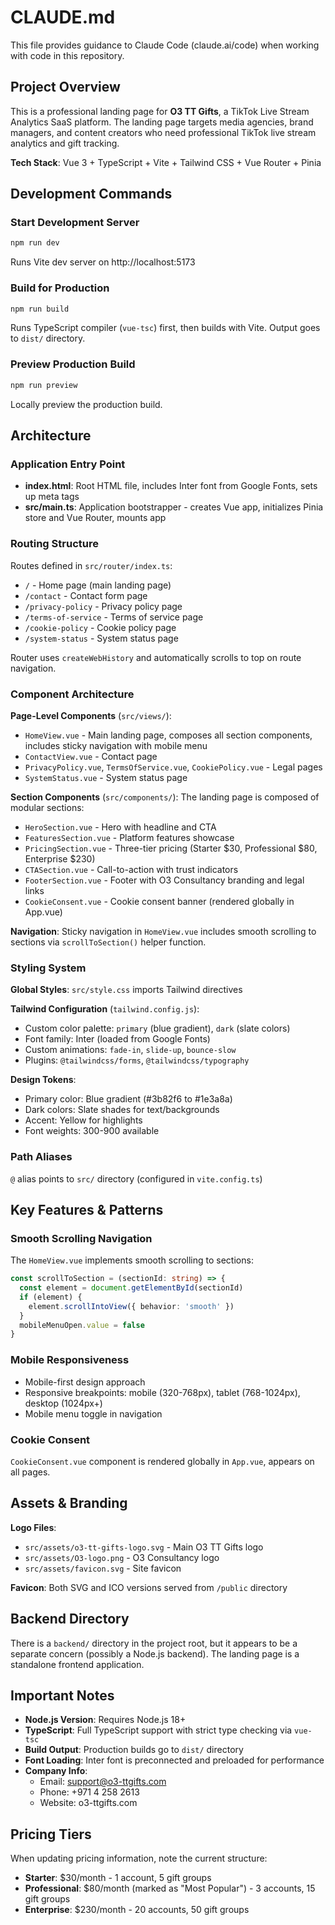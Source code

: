 # CLAUDE.md

This file provides guidance to Claude Code (claude.ai/code) when working with code in this repository.

## Project Overview

This is a professional landing page for **O3 TT Gifts**, a TikTok Live Stream Analytics SaaS platform. The landing page targets media agencies, brand managers, and content creators who need professional TikTok live stream analytics and gift tracking.

**Tech Stack**: Vue 3 + TypeScript + Vite + Tailwind CSS + Vue Router + Pinia

## Development Commands

### Start Development Server
```bash
npm run dev
```
Runs Vite dev server on http://localhost:5173

### Build for Production
```bash
npm run build
```
Runs TypeScript compiler (`vue-tsc`) first, then builds with Vite. Output goes to `dist/` directory.

### Preview Production Build
```bash
npm run preview
```
Locally preview the production build.

## Architecture

### Application Entry Point
- **index.html**: Root HTML file, includes Inter font from Google Fonts, sets up meta tags
- **src/main.ts**: Application bootstrapper - creates Vue app, initializes Pinia store and Vue Router, mounts app

### Routing Structure
Routes defined in `src/router/index.ts`:
- `/` - Home page (main landing page)
- `/contact` - Contact form page
- `/privacy-policy` - Privacy policy page
- `/terms-of-service` - Terms of service page
- `/cookie-policy` - Cookie policy page
- `/system-status` - System status page

Router uses `createWebHistory` and automatically scrolls to top on route navigation.

### Component Architecture

**Page-Level Components** (`src/views/`):
- `HomeView.vue` - Main landing page, composes all section components, includes sticky navigation with mobile menu
- `ContactView.vue` - Contact page
- `PrivacyPolicy.vue`, `TermsOfService.vue`, `CookiePolicy.vue` - Legal pages
- `SystemStatus.vue` - System status page

**Section Components** (`src/components/`):
The landing page is composed of modular sections:
- `HeroSection.vue` - Hero with headline and CTA
- `FeaturesSection.vue` - Platform features showcase
- `PricingSection.vue` - Three-tier pricing (Starter $30, Professional $80, Enterprise $230)
- `CTASection.vue` - Call-to-action with trust indicators
- `FooterSection.vue` - Footer with O3 Consultancy branding and legal links
- `CookieConsent.vue` - Cookie consent banner (rendered globally in App.vue)

**Navigation**: Sticky navigation in `HomeView.vue` includes smooth scrolling to sections via `scrollToSection()` helper function.

### Styling System

**Global Styles**: `src/style.css` imports Tailwind directives

**Tailwind Configuration** (`tailwind.config.js`):
- Custom color palette: `primary` (blue gradient), `dark` (slate colors)
- Font family: Inter (loaded from Google Fonts)
- Custom animations: `fade-in`, `slide-up`, `bounce-slow`
- Plugins: `@tailwindcss/forms`, `@tailwindcss/typography`

**Design Tokens**:
- Primary color: Blue gradient (#3b82f6 to #1e3a8a)
- Dark colors: Slate shades for text/backgrounds
- Accent: Yellow for highlights
- Font weights: 300-900 available

### Path Aliases
`@` alias points to `src/` directory (configured in `vite.config.ts`)

## Key Features & Patterns

### Smooth Scrolling Navigation
The `HomeView.vue` implements smooth scrolling to sections:
```typescript
const scrollToSection = (sectionId: string) => {
  const element = document.getElementById(sectionId)
  if (element) {
    element.scrollIntoView({ behavior: 'smooth' })
  }
  mobileMenuOpen.value = false
}
```

### Mobile Responsiveness
- Mobile-first design approach
- Responsive breakpoints: mobile (320-768px), tablet (768-1024px), desktop (1024px+)
- Mobile menu toggle in navigation

### Cookie Consent
`CookieConsent.vue` component is rendered globally in `App.vue`, appears on all pages.

## Assets & Branding

**Logo Files**:
- `src/assets/o3-tt-gifts-logo.svg` - Main O3 TT Gifts logo
- `src/assets/O3-logo.png` - O3 Consultancy logo
- `src/assets/favicon.svg` - Site favicon

**Favicon**: Both SVG and ICO versions served from `/public` directory

## Backend Directory

There is a `backend/` directory in the project root, but it appears to be a separate concern (possibly a Node.js backend). The landing page is a standalone frontend application.

## Important Notes

- **Node.js Version**: Requires Node.js 18+
- **TypeScript**: Full TypeScript support with strict type checking via `vue-tsc`
- **Build Output**: Production builds go to `dist/` directory
- **Font Loading**: Inter font is preconnected and preloaded for performance
- **Company Info**:
  - Email: support@o3-ttgifts.com
  - Phone: +971 4 258 2613
  - Website: o3-ttgifts.com

## Pricing Tiers
When updating pricing information, note the current structure:
- **Starter**: $30/month - 1 account, 5 gift groups
- **Professional**: $80/month (marked as "Most Popular") - 3 accounts, 15 gift groups
- **Enterprise**: $230/month - 20 accounts, 50 gift groups
